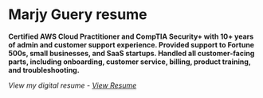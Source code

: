 # Marjy Guery resume

**Certified AWS Cloud Practitioner and CompTIA Security+ with 10+ years of admin and customer support experience. Provided support to Fortune 500s, small businesses, and SaaS startups. Handled all customer-facing parts, including onboarding, customer service, billing, product training, and troubleshooting.**

*View my digital resume - [View Resume](https://mguery.github.io/resume)*
